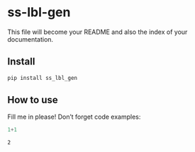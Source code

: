ss-lbl-gen
================

<!-- WARNING: THIS FILE WAS AUTOGENERATED! DO NOT EDIT! -->

This file will become your README and also the index of your
documentation.

## Install

``` sh
pip install ss_lbl_gen
```

## How to use

Fill me in please! Don’t forget code examples:

``` python
1+1
```

    2
